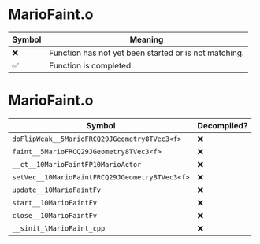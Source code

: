 # MarioFaint.o
| Symbol | Meaning 
| ------------- | ------------- 
| :x: | Function has not yet been started or is not matching. 
| :white_check_mark: | Function is completed. 


# MarioFaint.o
| Symbol | Decompiled? |
| ------------- | ------------- |
| `doFlipWeak__5MarioFRCQ29JGeometry8TVec3<f>` | :x: |
| `faint__5MarioFRCQ29JGeometry8TVec3<f>` | :x: |
| `__ct__10MarioFaintFP10MarioActor` | :x: |
| `setVec__10MarioFaintFRCQ29JGeometry8TVec3<f>` | :x: |
| `update__10MarioFaintFv` | :x: |
| `start__10MarioFaintFv` | :x: |
| `close__10MarioFaintFv` | :x: |
| `__sinit_\MarioFaint_cpp` | :x: |
